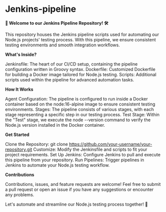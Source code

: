 # Jenkins-pipeline

**🚀 Welcome to our Jenkins Pipeline Repository! 🛠️**

This repository houses the Jenkins pipeline scripts used for automating our Node.js projects' testing process. With this pipeline, we ensure consistent testing environments and smooth integration workflows.

**What's Inside?**

Jenkinsfile: The heart of our CI/CD setup, containing the pipeline configuration written in Groovy syntax.
Dockerfile: Customized Dockerfile for building a Docker image tailored for Node.js testing.
Scripts: Additional scripts used within the pipeline for advanced automation tasks.

**How It Works**

Agent Configuration: The pipeline is configured to run inside a Docker container based on the node:16-alpine image to ensure consistent testing environments.
Stages: The pipeline consists of various stages, with each stage representing a specific step in our testing process.
Test Stage: Within the "Test" stage, we execute the node --version command to verify the Node.js version installed in the Docker container.

**Get Started**

Clone the Repository: git clone https://github.com/your-username/your-repository.git
Customize: Modify the Jenkinsfile and scripts to fit your project requirements.
Set Up Jenkins: Configure Jenkins to pull and execute this pipeline from your repository.
Run Pipelines: Trigger pipelines in Jenkins to automate your Node.js testing workflow.

**Contributions**

Contributions, issues, and feature requests are welcome! Feel free to submit a pull request or open an issue if you have any suggestions or encounter any problems.

Let's automate and streamline our Node.js testing process together! 🎉
